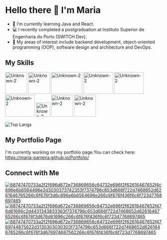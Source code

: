 # Hello there 👋 I'm Maria

- 📗 I’m currently learning Java and React.
- 💻 I recently completed a postgraduation at Instituto Superior de Engenharia do Porto (SWITCH Dev).
- 🎯 My areas of interest include backend development, object-oriented programming (OOP), software design and architecture and DevOps.

## My Skills

  <img src="https://github.com/user-attachments/assets/b170a776-43f2-4cf7-a5d1-a1393a0673cc" alt="Unknown-2" width="70" height="70">
  <img src="https://github.com/user-attachments/assets/9d0b53a6-95fb-407e-9b89-9d11c13e56ea" alt="Unknown-2" width="70" height="70">
  <img src="https://github.com/user-attachments/assets/41bf678b-9819-4356-972f-eeaf5eb940d7" alt="Unknown-2" width="100" height="70">
  <img src="https://github.com/user-attachments/assets/5ac126d4-b1a9-45ac-beca-07678af5fe60" alt="Unknown-2" width="95" height="70">
  <img src="https://github.com/user-attachments/assets/3ec5a50b-c931-4c87-a7a6-089311ec7b28" alt="Unknown-2" width="95" height="70">
  <img src="https://github.com/user-attachments/assets/dfd03c04-3470-48f9-9ba3-8c8107a032ee" alt="Unknown-2" width="95" height="70">
  <img src="https://github.com/user-attachments/assets/7cdc72ae-48b1-4261-a32c-22213f8cd474" alt="Unknown-2" width="45" height="45">
  <img src="https://github.com/user-attachments/assets/704ea1f5-a3e0-4b2e-aa3a-b92a8af796c3" alt="Unknown-2" width="70" height="70">
 <img src="https://github.com/user-attachments/assets/0221ccdc-9f75-44b3-a83f-33a9bc68a31f" alt="Unknown-2" width="70" height="70">

 ![Top Langs](https://github-readme-stats.vercel.app/api/top-langs/?username=maria-parreira&layout=compact)


## My Portfolio Page

I'm currently working on my portfolio page.You can check here: https://maria-parreira.github.io/Portfolio/

## Connect with Me
[![68747470733a2f2f696d672e736869656c64732e696f2f62616467652f4c696e6b6564496e2d3030373742353f7374796c653d666f722d7468652d6261646765266c6f676f3d6c696e6b6564696e266c6f676f436f6c6f723d7768697465](https://github.com/user-attachments/assets/83bdadf0-0518-4bb3-a296-ecff8ccef211)](https://www.linkedin.com/in/maria-parreira-a85324123/)
[![68747470733a2f2f696d672e736869656c64732e696f2f62616467652f476d61696c2d4431343833363f7374796c653d666f722d7468652d6261646765266c6f676f3d676d61696c266c6f676f436f6c6f723d7768697465](https://github.com/user-attachments/assets/e1f8511b-42f4-4131-be19-c2a6638eeeab)](mailto:mariaparreira71@gmail.com)
[![68747470733a2f2f696d672e736869656c64732e696f2f62616467652f4769744875622d3130303030303f7374796c653d666f722d7468652d6261646765266c6f676f3d676974687562266c6f676f436f6c6f723d7768697465](https://github.com/user-attachments/assets/6157e63b-51df-4d6b-8f3d-d0c4c173b086)](https://github.com/maria-parreira)



